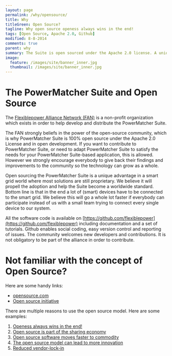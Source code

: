 ```yaml
---
layout: page
permalink: /why/opensource/
title: Why
titleGreen: Open Source?
tagline: Why open source openess always wins in the end!
tags: [Open Source, Apache 2.0, Github]
modified: 8-8-2014
comments: true
parent: why
summary: The Suite is open sourced under the Apache 2.0 license. A unique proposition in the smart grid world. We believe it will propell adoption.
image:
  feature: /images/site/banner_inner.jpg
  thumbnail: /images/site/banner_inner.jpg
---
```


# The PowerMatcher Suite and Open Source

The [Flexiblepower Alliance Network (FAN)](http://www.flexiblepower.org) is a non-profit organization which exists in order to help develop and distribute the PowerMatcher Suite. 

The FAN strongly beliefs in the power of the open-source community, which is why PowerMatcher Suite is 100% open source under the Apache 2.0 License and in open development. If you want to contribute to PowerMatcher Suite, or need to adapt PowerMatcher Suite to satisfy the needs for your PowerMatcher Suite-based application, this is allowed. However we strongly encourage everybody to give back their findings and improvements to the community so the technology can grow as a whole.

Open sourcing the PowerMatcher Suite is a unique advantage in a smart grid world where most solutions are still proprietary. We believe it will propell the adoption and help the Suite become a worldwide standard. Bottom line is that in the end a lot of (smart) devices have to be connected to the smart grid. We believe this will go a whole lot faster if everybody can participate instead of us with a small team trying to connect every single device to our system.

All the software code is available on [https://github.com/flexiblepower](https://github.com/flexiblepower) including documentation and a set of tutorials. Github enables social coding, easy version control and reporting of issues. The community welcomes new developers and contributions. It is not obligatory to be part of the alliance in order to contribute.

# Not familiar with the concept of Open Source?

Here are some handy links:

* [opensource.com](http://opensource.com/resources/what-open-source)
* [Open source initiative](http://opensource.org/osd)

There are multiple reasons to use the open source model. Here are some examples:

1. [Openess always wins in the end!](http://www.youtube.com/watch?v=wzoV57EW1uU)
2. [Open source is part of the sharing economy](http://www.youtube.com/watch?v=Kbcgmf6eDKU)
3. [Open source software moves faster to commodity](http://www.youtube.com/watch?v=NnFeIt-uaEc)
4. [The open source model can lead to more innovation](http://oss-watch.ac.uk/resources/openinnovsoftware)
5. [Reduced vendor-lock-in](http://oss-watch.ac.uk/resources/whoneedssource)
